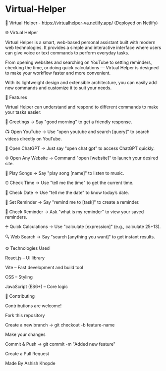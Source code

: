 # Virtual-Helper

🔗 Virtual Helper - https://virtualhelper-va.netlify.app/ (Deployed on Netlify)

🌐 Virtual Helper

Virtual Helper is a smart, web-based personal assistant built with modern web technologies. It provides a simple and interactive interface where users can give voice or text commands to perform everyday tasks.

From opening websites and searching on YouTube to setting reminders, checking the time, or doing quick calculations — Virtual Helper is designed to make your workflow faster and more convenient.

With its lightweight design and extensible architecture, you can easily add new commands and customize it to suit your needs.




🚀 Features

Virtual Helper can understand and respond to different commands to make your tasks easier:

👋 Greetings → Say "good morning" to get a friendly response.

📺 Open YouTube → Use "open youtube and search [query]" to search videos directly on YouTube.

🤖 Open ChatGPT → Just say "open chat gpt" to access ChatGPT quickly.

🌐 Open Any Website → Command "open [website]" to launch your desired site.

🎵 Play Songs → Say "play song [name]" to listen to music.

⏰ Check Time → Use "tell me the time" to get the current time.

📅 Check Date → Use "tell me the date" to know today’s date.

📝 Set Reminder → Say "remind me to [task]" to create a reminder.

🔔 Check Reminder → Ask "what is my reminder" to view your saved reminders.

➗ Quick Calculations → Use "calculate [expression]" (e.g., calculate 25+13).

🔍 Web Search → Say "search [anything you want]" to get instant results.




⚙️ Technologies Used

React.js – UI library

Vite – Fast development and build tool

CSS – Styling

JavaScript (ES6+) – Core logic




🤝 Contributing

Contributions are welcome!

Fork this repository

Create a new branch → git checkout -b feature-name

Make your changes

Commit & Push → git commit -m "Added new feature"

Create a Pull Request



Made By Ashish Khopde
